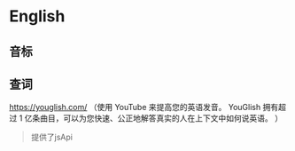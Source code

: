 # English

## 音标

## 查词

<https://youglish.com/> （使用 YouTube 来提高您的英语发音。 YouGlish 拥有超过 1 亿条曲目，可以为您快速、公正地解答真实的人在上下文中如何说英语。
）
> 提供了jsApi
